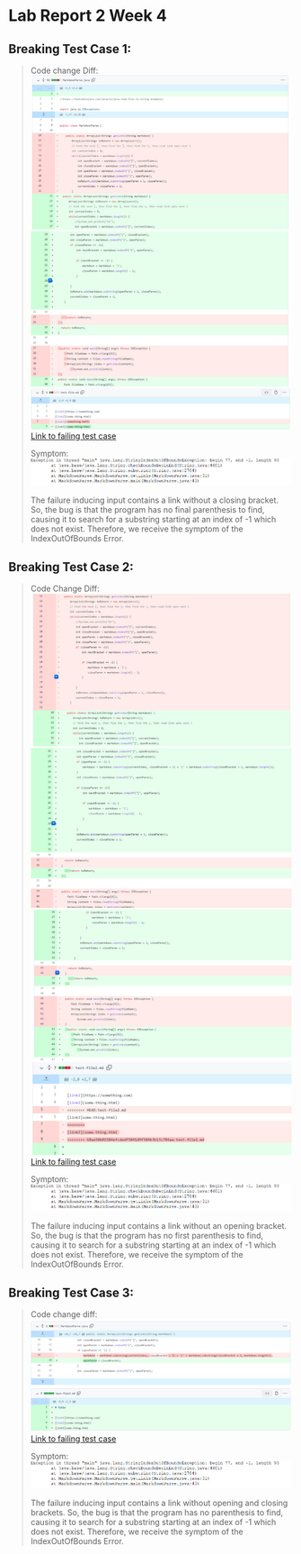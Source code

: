 # Lab Report 2 Week 4

## Breaking Test Case 1:

>Code change Diff:
>![](MarkdownDiffs1.png)
>![](MarkdownDiffs2.png)
>![](MarkdownDiffs3.png)
>[Link to failing test case](https://github.com/Carly-Freedman/markdown-parser/blob/main/test-file1.md)
>
>Symptom:
>![](MarkdownSymp1.png)
>
>The failure inducing input contains a link without a closing bracket. So, the bug is that the program has no final parenthesis to find, causing it to search for a substring starting at an index of -1 which does not exist. Therefore, we receive the symptom of the IndexOutOfBounds Error. 

## Breaking Test Case 2:

>Code Change Diff:
>![](MarkdownDiffs4.png)
>![](MarkdownDiffs5.png)
>![](MarkdownDiffs6.png)
>![](MarkdownDiffs7.png)
>[Link to failing test case](https://github.com/Carly-Freedman/markdown-parser/blob/main/test-file2.md)
>
>Symptom:
>![](MarkdownSymp1.png)
>
>The failure inducing input contains a link without an opening bracket. So, the bug is that the program has no first parenthesis to find, causing it to search for a substring starting at an index of -1 which does not exist. Therefore, we receive the symptom of the IndexOutOfBounds Error. 

## Breaking Test Case 3:

>Code change diff:
>![](MarkdownDiffs8.png)
>[Link to failing test case](https://github.com/Carly-Freedman/markdown-parser/blob/main/test-file3.md)
>
>Symptom:
>![](MarkdownSymp1.png)
>
>The failure inducing input contains a link without opening and closing brackets. So, the bug is that the program has no parenthesis to find, causing it to search for a substring starting at an index of -1 which does not exist. Therefore, we receive the symptom of the IndexOutOfBounds Error. 



